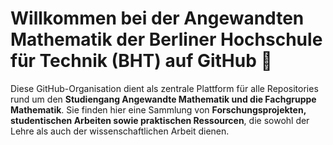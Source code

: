# Willkommen bei der Angewandten Mathematik der Berliner Hochschule für Technik (BHT) auf GitHub 👋

Diese GitHub-Organisation dient als zentrale Plattform für alle Repositories rund um den **Studiengang Angewandte Mathematik und die Fachgruppe Mathematik**.
Sie finden hier eine Sammlung von **Forschungsprojekten, studentischen Arbeiten sowie praktischen Ressourcen**, die sowohl der Lehre als auch der wissenschaftlichen Arbeit dienen.  

